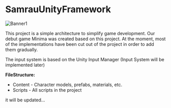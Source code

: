 # SamrauUnityFramework

![Banner1](https://github.com/user-attachments/assets/54c2f1d7-8d15-4b0c-b4c9-46498eaa1749)

This project is a simple architecture to simplify game development. Our debut game Minima was created based on this project. 
At the moment, most of the implementations have been cut out of the project in order to add them gradually.

The input system is based on the Unity Input Manager (Input System will be implemented later)

**FileStructure:**
 
 * Content - Character models, prefabs, materials, etc.
 * Scripts - All scripts in the project

it will be updated...
